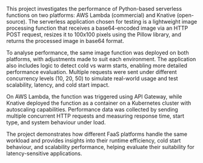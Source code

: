 This project investigates the performance of Python-based serverless functions on two platforms: AWS Lambda (commercial) and Knative (open-source). The serverless application chosen for testing is a lightweight image processing function that receives a base64-encoded image via an HTTP POST request, resizes it to 100x100 pixels using the Pillow library, and returns the processed image in base64 format.

To analyse performance, the same image function was deployed on both platforms, with adjustments made to suit each environment. The application also includes logic to detect cold vs warm starts, enabling more detailed performance evaluation. Multiple requests were sent under different concurrency levels (10, 20, 50) to simulate real-world usage and test scalability, latency, and cold start impact.

On AWS Lambda, the function was triggered using API Gateway, while Knative deployed the function as a container on a Kubernetes cluster with autoscaling capabilities. Performance data was collected by sending multiple concurrent HTTP requests and measuring response time, start type, and system behaviour under load.

The project demonstrates how different FaaS platforms handle the same workload and provides insights into their runtime efficiency, cold start behaviour, and scalability performance, helping evaluate their suitability for latency-sensitive applications.
